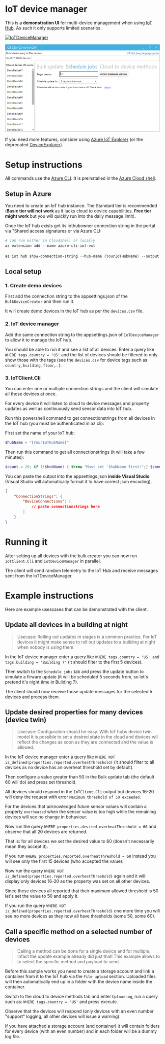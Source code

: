 # IoT device manager

This is a **demonstration UI** for multi-device management when using [IoT Hub](https://azure.microsoft.com/services/iot-hub/). As such it only supports limited scenarios.

[![IoTDeviceManager](https://dev.azure.com/marcstanlive/Opensource/_apis/build/status/46)](https://dev.azure.com/marcstanlive/Opensource/_build/definition?definitionId=46)

![IoT device manager](./screenshots/iotexplorer.png)

If you need more features, consider using [Azure IoT Explorer](https://github.com/Azure/azure-iot-explorer) (or the deprecated [DeviceExplorer](https://github.com/Azure/azure-iot-sdk-csharp/tree/master/tools/DeviceExplorer)).

# Setup instructions

All commands use the [Azure CLI](https://docs.microsoft.com/cli/azure/install-azure-cli). It is preinstalled in the [Azure Cloud shell](https://azure.microsoft.com/features/cloud-shell).

## Setup in Azure

You need to create an IoT hub instance. The Standard tier is recommended (**Basic tier will not work** as it lacks cloud to device capabilities. **Free tier might work** but you will quickly run into the daily message limit). 

Once the IoT hub exists get its iothubowner connection string in the portal via "Shared access signatures or via Azure CLI:

``` powershell
# can run either in Cloudshell or locally
az extension add --name azure-cli-iot-ext

az iot hub show-connection-string --hub-name {YourIoTHubName} --output table
```

## Local setup

### 1. Create demo devices

First add the connection string to the appsettings.json of the `BulkDeviceCreator` and then run it.

It will create demo devices in the IoT hub as per the `devices.csv` file. 

### 2. IoT device manager

Add the same connection string to the appsettings.json of `IoTDeviceManager` to allow it to manage the IoT hub.

You should be able to run it and see a list of all devices. Enter a query like `WHERE tags.country = 'US'` and the list of devices should be filtered to only show those with the tags (see the `devices.csv` for device tags such as `country`, `building`, `floor`,.. ).

### 3. IoTClient.Cli

You can enter one or multiple connection strings and the client will simulate all those devices at once.

For every device it will listen to cloud to device messages and property updates as well as continuously send sensor data into IoT hub.

Run this powershell command to get connectionstrings from all devices in the IoT hub (you must be authenticated in az cli):

First set the name of your IoT hub:
``` powershell
$hubName = "{YourIoTHubName}"
```
Then run this command to get all connectionstrings (it will take a few minutes):
``` powershell
$count = 20; if (!$hubName) { throw "Must set `$hubName first!";} $connectionStrings = @(); 1..$count | foreach { Write-Host "Getting connectionstring for device $_/$count"; $connectionStrings += ((az iot hub device-identity show-connection-string --hub-name homeapp --device-id ("DemoDevice{0:d2}" -f $_) --output json) | ConvertFrom-Json).connectionString }; Write-Output $connectionStrings
```

You can paste the output into the appsettings.json **inside Visual Studio** (Visual Studio will automatically format it to have correct json encoding).

``` json
{
    "ConnectionStrings": {
        "DeviceConnections": [
            // paste connectionstrings here
        ]
    }
}
```

# Running it

After setting up all devices with the bulk creator you can now run `IoTClient.Cli` and `IotDeviceManager` in parallel.

The client will send random telemetry to the IoT Hub and receive messages sent from the IoTDeviceManager.

# Example instructions

Here are example usescases that can be demonstrated with the client.

## Update all devices in a building at night

> Usecase: Rolling out updates in stages is a common practice. For IoT devices it might make sense to roll out updates to a building at night when nobody is using them.

In the IoT device manager enter a query like `WHERE tags.country = 'US' and tags.building = 'Building 7'` (it should filter to the first 5 devices).

Then switch to the `Schedule jobs` tab and press the update button to simulate a firware update (it will be scheduled 5 seconds from, so let's pretend it's night time in Building 7).

The client should now receive those update messages for the selected 5 devices and process them.

## Update desired properties for many devices (device twin)

> Usecase: Configuration should be easy. With IoT hubs device twin model it is possible to set a desired state in the cloud and devices will reflect the changes as soon as they are connected and the value is allowed.

In the IoT device manager enter a query like `WHERE NOT is_defined(properties.reported.overheatThreshold)` (it should filter to all devices as no device has an overheat threshold set by default).

Then configure a value greater than 50 in the Bulk update tab (the default 60 will do) and press set threshold.

All devices should respond in the `IoTClient.Cli` output but devices 16-20 will deny the request with error `Maximum threshold of 50 exceeded`.

For the devices that acknowledged future sensor values will contain a property `overheated` when the sensor value is too high while the remaining devices will see no change in behaviour.

Now run the query `WHERE properties.desired.overheatThreshold = 60` and observe that all 20 devices are returned.

That is: for all devices we set the desired value to 60 (doesn't necessarily mean they accept it).

if you run `WHERE properties.reported.overheatThreshold = 60` instead you will see only the first 15 devices (who accepted the value).

Now run the query `WHERE NOT is_defined(properties.reported.overheatThreshold)` again and it will display only devices 16-20 as the property was set on all other devices.

Since these devices all reported that their maximum allowed threshold is 50 let's set the value to 50 and apply it.

If you run the query `WHERE NOT is_defined(properties.reported.overheatThreshold)` one more time you will see no more devices as they now all have thresholds (some 50, some 60).

## Call a specific method on a selected number of devices

> Calling a method can be done for a single device and for multiple. Infact the update example already did just that! This example allows to to select the specific method and payload to send.

Before this sample works you need to create a storage account and link a container from it to the IoT hub via the `File upload` section. Uploaded files will then automatically end up in a folder with the device name inside the container.

Switch to the cloud to device methods tab and enter `UploadLog`, run a query such as: `WHERE tags.country = 'US'` and press execute.

Observe that the devices will respond (only devices with an even number "support" logging, all other devices will issue a warning).

If you have attached a storage account (and container) it will contain folders for every device (with an even number) and in each folder will be a dummy log file.